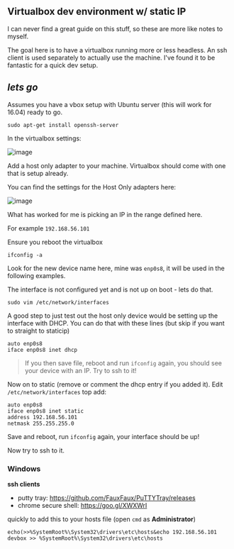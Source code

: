 ## Virtualbox dev environment w/ static IP

I can never find a great guide on this stuff, so these are more like notes to myself.

The goal here is to have a virtualbox running more or less headless. An ssh client is used separately to actually use the machine. I've found it to be fantastic for a quick dev setup.

## _lets go_

Assumes you have a vbox setup with Ubuntu server (this will work for 16.04) ready to go.

```
sudo apt-get install openssh-server
```

In the virtualbox settings:

![image](https://cloud.githubusercontent.com/assets/302375/15796985/4f4affd2-29d7-11e6-956c-c2dae71a6cc2.png)

Add a host only adapter to your machine. Virtualbox should come with one that is setup already.

You can find the settings for the Host Only adapters here:

![image](https://cloud.githubusercontent.com/assets/302375/15796993/7882053a-29d7-11e6-8c7c-4b8ef06a9aa4.png)

What has worked for me is picking an IP in the range defined here.

For example `192.168.56.101`

Ensure you reboot the virtualbox

```
ifconfig -a
```

Look for the new device name here, mine was `enp0s8`, it will be used in the following examples.

The interface is not configured yet and is not up on boot - lets do that.

```
sudo vim /etc/network/interfaces
```

A good step to just test out the host only device would be setting up the interface with DHCP.
You can do that with these lines (but skip if you want to straight to staticip)

```
auto enp0s8
iface enp0s8 inet dhcp
```

> If you then save file, reboot and run `ifconfig`  again, you should see your device with an IP. Try to ssh to it!

Now on to static (remove or comment the dhcp entry if you added it). Edit `/etc/network/interfaces` top add:


```
auto enp0s8
iface enp0s8 inet static
address 192.168.56.101
netmask 255.255.255.0
```

Save and reboot, run `ifconfig` again, your interface should be up!

Now try to ssh to it.

### Windows

**ssh clients**
- putty tray: https://github.com/FauxFaux/PuTTYTray/releases
- chrome secure shell: https://goo.gl/XWXWrI

quickly to add this to your hosts file (open `cmd` as **Administrator**)

```
echo(>>%SystemRoot%\System32\drivers\etc\hosts&echo 192.168.56.101 devbox >> %SystemRoot%\System32\drivers\etc\hosts
```
